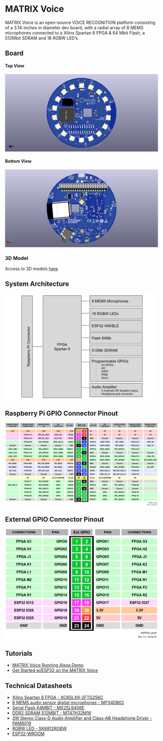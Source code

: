 
# MATRIX Voice

MATRIX Voice is an open-source VOICE RECOGNITION platform consisting of a 3.14-inches in diameter dev board, with a radial array of 8 MEMS microphones connected to a Xilinx Spartan 6 FPGA & 64 Mbit Flash, a 512Mbit SDRAM and 18 RGBW LED’s.

## Board

#### Top View
![Voice Top Image](../img/matrix-voice-top.png)

#### Bottom View
![Voice Back Image](../img/matrix-voice-back.png)

### 3D Model
Access to 3D models [here](https://github.com/matrix-io/matrixio-models/tree/master/matrix-voice).


## System Architecture

![Voice Diagram](../img/matrix-voice-diagram.png)

## Raspberry Pi GPIO Connector Pinout

![RPIGPIO](../img/matrix-voice-rpgpio-pinout.png)

## External GPIO Connector Pinout

![EXTGPIO](../img/matrix-voice-extpio-pinout.png)

## Tutorials

- [MATRIX Voice Running Alexa Demo](https://www.hackster.io/matrix-labs/matrix-voice-running-alexa-demo-in-hands-free-mode-404aa3)
- [Get Started w/ESP32 on the MATRIX Voice](https://www.hackster.io/matrix-labs/get-started-w-esp32-on-the-matrix-voice-d01e0d)

## Technical Datasheets

- [Xilinx Spartan 6 FPGA - XC6SLX9-2FTG256C](http://www.xilinx.com/support/documentation/data_sheets/ds160.pdf)
- [8 MEMS audio sensor digital microphones - MP34DB02](https://www1.iodparts.com/datasheets/stmicroelectronics-microphones-dm00111225.pdf)
- [Serial Flash 64MBIT - MX25L6406E](http://www.macronix.com/Lists/Datasheet/Attachments/6681/MX25L6406E,%203V,%2064Mb,%20v1.9.pdf)
- [DDR2 SDRAM 512MBIT - MT47H32M16](http://www.micron.com/~/media/Documents/Products/Data%20Sheet/DRAM/DDR2/512MbDDR2.pdf)
- [3W Stereo Class-D Audio Amplifier and Class-AB Headphone Driver - PAM8019](https://www.diodes.com/assets/Datasheets/PAM8019.pdf)
- [RGBW LED - SK6812RGBW](http://blinkinlabs.com/wp-content/uploads/2016/01/SK6812RGBW-datasheet.pdf)
- [ESP32-WROOM](http://espressif.com/sites/default/files/documentation/esp-wroom-32_datasheet_en.pdf)

